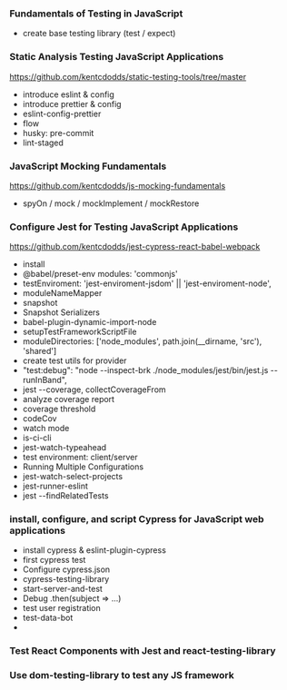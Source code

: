 ### Fundamentals of Testing in JavaScript
- create base testing library (test / expect)


### Static Analysis Testing JavaScript Applications
https://github.com/kentcdodds/static-testing-tools/tree/master
- introduce eslint & config
- introduce prettier & config
- eslint-config-prettier
- flow
- husky: pre-commit
- lint-staged


### JavaScript Mocking Fundamentals
https://github.com/kentcdodds/js-mocking-fundamentals
- spyOn / mock / mockImplement / mockRestore


### Configure Jest for Testing JavaScript Applications
https://github.com/kentcdodds/jest-cypress-react-babel-webpack
- install
- @babel/preset-env modules: 'commonjs'
- testEnviroment: 'jest-enviroment-jsdom' || 'jest-enviroment-node',
- moduleNameMapper
- snapshot
- Snapshot Serializers
- babel-plugin-dynamic-import-node
- setupTestFrameworkScriptFile
- moduleDirectories: ['node_modules', path.join(__dirname, 'src'), 'shared']
- create test utils for provider
- "test:debug": "node --inspect-brk ./node_modules/jest/bin/jest.js --runInBand",
- jest --coverage, collectCoverageFrom
- analyze coverage report
- coverage threshold
- codeCov
- watch mode
- is-ci-cli
- jest-watch-typeahead
- test environment: client/server
- Running Multiple Configurations
- jest-watch-select-projects
- jest-runner-eslint
- jest --findRelatedTests


### install, configure, and script Cypress for JavaScript web applications
- install cypress & eslint-plugin-cypress
- first cypress test
- Configure cypress.json
- cypress-testing-library
- start-server-and-test
- Debug .then(subject => ...)
- test user registration
- test-data-bot
- 


### Test React Components with Jest and react-testing-library


### Use dom-testing-library to test any JS framework